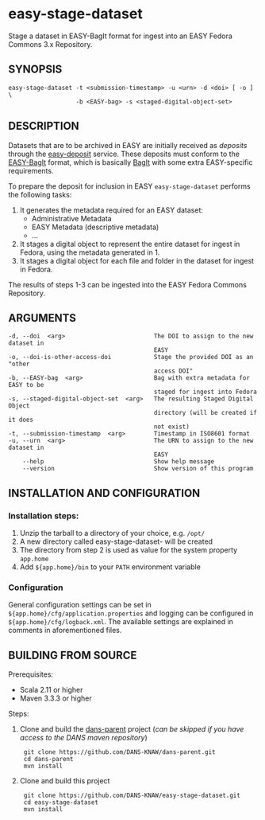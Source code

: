 easy-stage-dataset
==================

Stage a dataset in EASY-BagIt format for ingest into an EASY Fedora Commons 3.x Repository.


SYNOPSIS
--------

    easy-stage-dataset -t <submission-timestamp> -u <urn> -d <doi> [ -o ] \
                       -b <EASY-bag> -s <staged-digital-object-set>

DESCRIPTION
-----------

Datasets that are to be archived in EASY are initially received as *deposits* through the [easy-deposit] service. These
deposits must conform to the [EASY-BagIt] format, which is basically [BagIt] with some extra EASY-specific requirements.

To prepare the deposit for inclusion in EASY `easy-stage-dataset` performs the following tasks:

1. It generates the metadata required for an EASY dataset:
   * Administrative Metadata
   * EASY Metadata (descriptive metadata)
   * ...
2. It stages a digital object to represent the entire dataset for ingest in Fedora, using the metadata generated in 1.
3. It stages a digital object for each file and folder in the dataset for ingest in Fedora.

The results of steps 1-3 can be ingested into the EASY Fedora Commons Repository.


ARGUMENTS
---------

    -d, --doi  <arg>                         The DOI to assign to the new dataset in
                                             EASY
    -o, --doi-is-other-access-doi            Stage the provided DOI as an "other
                                             access DOI"
    -b, --EASY-bag  <arg>                    Bag with extra metadata for EASY to be
                                             staged for ingest into Fedora
    -s, --staged-digital-object-set  <arg>   The resulting Staged Digital Object
                                             directory (will be created if it does
                                             not exist)
    -t, --submission-timestamp  <arg>        Timestamp in ISO8601 format
    -u, --urn  <arg>                         The URN to assign to the new dataset in
                                             EASY
        --help                               Show help message
        --version                            Show version of this program

INSTALLATION AND CONFIGURATION
------------------------------

### Installation steps:

1. Unzip the tarball to a directory of your choice, e.g. `/opt/`
2. A new directory called easy-stage-dataset-<version> will be created
3. The directory from step 2 is used as value for the system property ``app.home``
4. Add ``${app.home}/bin`` to your ``PATH`` environment variable


### Configuration

General configuration settings can be set in `${app.home}/cfg/application.properties` and logging can be
configured in `${app.home}/cfg/logback.xml`. The available settings are explained in comments in 
aforementioned files.


BUILDING FROM SOURCE
--------------------

Prerequisites:

* Scala 2.11 or higher
* Maven 3.3.3 or higher
 
Steps:

1. Clone and build the [dans-parent] project (*can be skipped if you have access to the DANS maven repository*)
      
        git clone https://github.com/DANS-KNAW/dans-parent.git
        cd dans-parent
        mvn install
2. Clone and build this project

        git clone https://github.com/DANS-KNAW/easy-stage-dataset.git
        cd easy-stage-dataset
        mvn install

[dans-parent]: https://github.com/DANS-KNAW/dans-parent#dans-parent
[easy-deposit]: https://github.com/DANS-KNAW/easy-deposit#easy-deposit
[EASY-BagIt]: http://easy.dans.knaw.nl/schemas/EASY-BagIt.html 
[BagIt]: https://tools.ietf.org/html/draft-kunze-bagit-11

